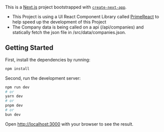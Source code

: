 This is a [Next.js](https://nextjs.org) project bootstrapped with [`create-next-app`](https://nextjs.org/docs/app/api-reference/cli/create-next-app).

- This Project is using a UI React Component Library called [PrimeReact](https://primereact.org/) to help speed up the development of this Project
- The Company data is being called on a api (/api/companies) and statically fetch the json file in /src/data/companies.json.

## Getting Started

First, install the dependencies by running:

```bash
npm install
```

Second, run the development server:

```bash
npm run dev
# or
yarn dev
# or
pnpm dev
# or
bun dev
```

Open [http://localhost:3000](http://localhost:3000) with your browser to see the result.
